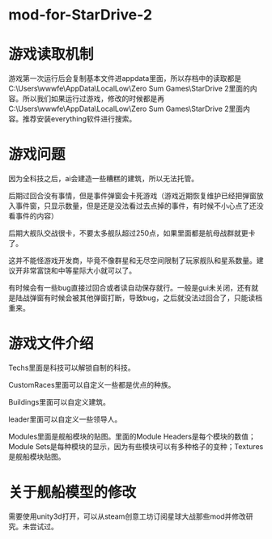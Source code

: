 # mod-for-StarDrive-2

# 游戏读取机制

游戏第一次运行后会复制基本文件进appdata里面，所以存档中的读取都是C:\Users\wwwfe\AppData\LocalLow\Zero Sum Games\StarDrive 2里面的内容。所以我们如果运行过游戏，修改的时候都是再C:\Users\wwwfe\AppData\LocalLow\Zero Sum Games\StarDrive 2里面内容。推荐安装everything软件进行搜索。

# 游戏问题
因为全科技之后，ai会建造一些糟糕的建筑，所以无法托管。

后期过回合没有事情，但是事件弹窗会卡死游戏（游戏近期恢复维护已经把弹窗放入事件窗，只显示数量，但是还是没法看过去点掉的事件，有时候不小心点了还没看事件的内容）

后期大舰队交战很卡，不要太多舰队超过250点，如果里面都是航母战群就更卡了。

这并不能怪游戏开发商，毕竟不像群星和无尽空间限制了玩家舰队和星系数量。建议开非常富饶和中等星际大小就可以了。

有时候会有一些bug直接过回合或者读自动保存就行。一般是gui未关闭，还有就是陆战弹窗有时候会被其他弹窗打断，导致bug，之后就没法过回合了，只能读档重来。


# 游戏文件介绍

Techs里面是科技可以解锁自制的科技。

CustomRaces里面可以自定义一些都是优点的种族。

Buildings里面可以自定义建筑。

leader里面可以自定义一些领导人。

Modules里面是舰船模块的贴图。里面的Module Headers是每个模块的数值；Module Sets是每种模块的显示，因为有些模块可以有多种格子的变种；Textures是舰船模块贴图。

# 关于舰船模型的修改

需要使用unity3d打开，可以从steam创意工坊订阅星球大战那些mod并修改研究。未尝试过。
